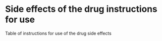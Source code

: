 # Side effects of the drug instructions for use
Table of instructions for use of the drug side effects
